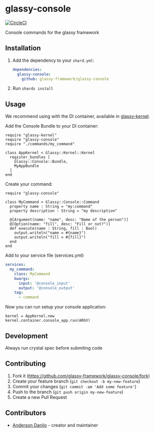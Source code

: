 # glassy-console

[![CircleCI](https://circleci.com/gh/glassy-framework/glassy-console.svg?style=svg)](https://circleci.com/gh/glassy-framework/glassy-console)

Console commands for the glassy framework

## Installation

1. Add the dependency to your `shard.yml`:

   ```yaml
   dependencies:
     glassy-console:
       github: glassy-framework/glassy-console
   ```

2. Run `shards install`

## Usage

We recommend using with the DI container, available in [glassy-kernel](https://github.com/glassy-framework/glassy-kernel).

Add the Console Bundle to your DI container:

```crystal
require "glassy-kernel"
require "glassy-console"
require "./commands/my_command"

class AppKernel < Glassy::Kernel::Kernel
  register_bundles [
    Glassy::Console::Bundle,
    MyAppBundle
  ]
end
```

Create your command:

```crystal
require "glassy-console"

class MyCommand < Glassy::Console::Command
  property name : String = "my:command"
  property description : String = "my description"

  @[Argument(name: "name", desc: "Name of the person")]
  @[Option(name: "fill", desc: "Fill or not?")]
  def execute(name : String, fill : Bool)
    output.writeln("name = #{name}")
    output.writeln("fill = #{fill}")
  end
end
```

Add to your service file (services.yml)

```yml
services:
  my_command:
    class: MyCommand
    kwargs:
      input: '@console_input'
      output: '@console_output'
    tag:
      - command
```

Now you can run setup your console application: 

```crystal
kernel = AppKernel.new
kernel.container.console_app.run(ARGV)
```

## Development

Always run crystal spec before submiting code

## Contributing

1. Fork it (<https://github.com/glassy-framework/glassy-console/fork>)
2. Create your feature branch (`git checkout -b my-new-feature`)
3. Commit your changes (`git commit -am 'Add some feature'`)
4. Push to the branch (`git push origin my-new-feature`)
5. Create a new Pull Request

## Contributors

- [Anderson Danilo](https://github.com/andersondanilo) - creator and maintainer
